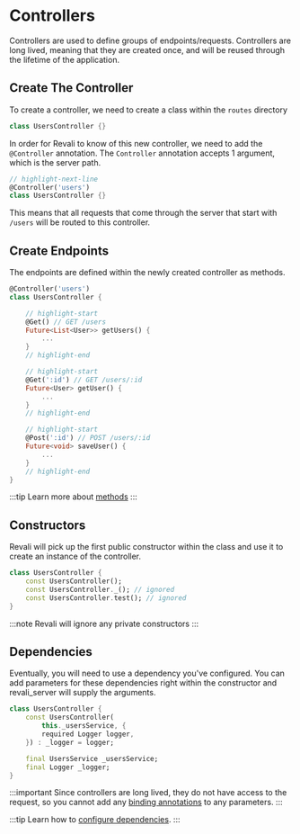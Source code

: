 # Controllers

Controllers are used to define groups of endpoints/requests. Controllers are long lived, meaning that they are created once, and will be reused through the lifetime of the application.

## Create The Controller

To create a controller, we need to create a class within the `routes` directory

```dart title="routes/users/users_controller.dart"
class UsersController {}
```

In order for Revali to know of this new controller, we need to add the `@Controller` annotation. The `Controller` annotation accepts 1 argument, which is the server path.

```dart title="routes/users/users_controller.dart"
// highlight-next-line
@Controller('users')
class UsersController {}
```

This means that all requests that come through the server that start with `/users` will be routed to this controller.

## Create Endpoints

The endpoints are defined within the newly created controller as methods.

```dart title="routes/users/users_controller.dart"
@Controller('users')
class UsersController {

    // highlight-start
    @Get() // GET /users
    Future<List<User>> getUsers() {
        ...
    }
    // highlight-end

    // highlight-start
    @Get(':id') // GET /users/:id
    Future<User> getUser() {
        ...
    }
    // highlight-end

    // highlight-start
    @Post(':id') // POST /users/:id
    Future<void> saveUser() {
        ...
    }
    // highlight-end
}
```

:::tip
Learn more about [methods](./methods)
:::

## Constructors

Revali will pick up the first public constructor within the class and use it to create an instance of the controller.

```dart title="routes/users/users_controller.dart"
class UsersController {
    const UsersController();
    const UsersController._(); // ignored
    const UsersController.test(); // ignored
}
```

:::note
Revali will ignore any private constructors
:::

## Dependencies

Eventually, you will need to use a dependency you've configured. You can add parameters for these dependencies right within the constructor and revali_server will supply the arguments.

```dart title="routes/users/users_controller.dart"
class UsersController {
    const UsersController(
        this._usersService, {
        required Logger logger,
    }) : _logger = logger;

    final UsersService _usersService;
    final Logger _logger;
}
```

:::important
Since controllers are long lived, they do not have access to the request, so you cannot add any [binding annotations](./binding) to any parameters.
:::

:::tip
Learn how to [configure dependencies](/revali/app-configuration/configure-dependencies#registering-dependencies).
:::
